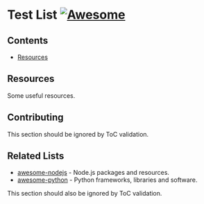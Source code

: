 # Test List [![Awesome](https://awesome.re/badge.svg)](https://awesome.re)

## Contents

- [Resources](#resources)

## Resources

Some useful resources.

## Contributing

This section should be ignored by ToC validation.

## Related Lists

- [awesome-nodejs](https://github.com/sindresorhus/awesome-nodejs) - Node.js packages and resources.
- [awesome-python](https://github.com/vinta/awesome-python) - Python frameworks, libraries and software.

This section should also be ignored by ToC validation.